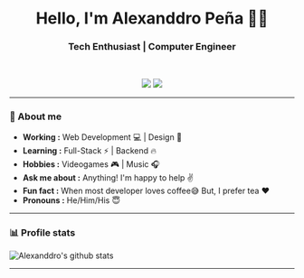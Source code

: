 <h1 align="center"> Hello, I'm Alexanddro Peña 👨‍💻 </h1>

<h3 align="center">  Tech Enthusiast | Computer Engineer </h3> <br>

<p align="center">
<a href="www.linkedin.com/in/alexanddro-peña"><img src="https://img.shields.io/badge/Linkedin-Alexanddro%20Pe%C3%B1a-blue"></a>
<a href="https://twitter.com/AlexJ1450"><img src="https://img.shields.io/badge/Twitter-alexj1450-blue"></a>
</p>

---------------------------------------------------------------------------------------------------------------------------------------------------------------------------------
### 🤔 About me
-  **Working :**  Web Development :computer: | Design :art: 
-  **Learning :** Full-Stack :zap: | Backend :fire:	
-  **Hobbies :** Videogames :video_game: | Music :headphones:
-  **Ask me about :** Anything! I'm happy to help :v:
-  **Fun fact :** When most developer loves coffee:sweat_smile: But, I prefer tea :heart: 
-  **Pronouns :** He/Him/His :innocent:

---------------------------------------------------------------------------------------------------------------------------------------------------------------------------------

### 📊 Profile stats

![Alexanddro's github stats](https://github-readme-stats.vercel.app/api?username=AexPl14)

-------------------------------------------------------------------------------------------------------------------------------------------------------------------------------
